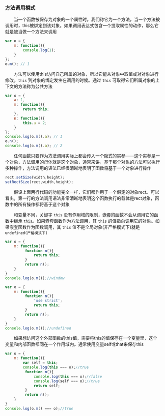 ### 方法调用模式

　　当一个函数被保存为对象的一个属性时，我们称它为一个方法。当一个方法被调用时，this被绑定到该对象。如果调用表达式包含一个提取属性的动作，那么它就是被当做一个方法来调用

```javascript
var o = {
    m: function(){
        console.log(1);
    }
};
o.m(); // 1
```

　　方法可以使用this访问自己所属的对象，所以它能从对象中取值或对对象进行修改。`this` 到对象的绑定发生在调用的时候。通过 `this` 可取得它们所属对象的上下文的方法称为公共方法

```javascript
var o = {
    a: 1,
    m: function(){
        return this;
    },
    n: function(){
        this.a = 2;
    }
};
console.log(o.m().a); // 1
o.n();
console.log(o.m().a); // 2
```

　　任何函数只要作为方法调用实际上都会传入一个隐式的实参——这个实参是一个对象，方法调用的母体就是这个对象，通常来讲，基于那个对象的方法可以执行多种操作，方法调用的语法已经很清晰地表明了函数将基于一个对象进行操作

```javascript
rect.setSize(width,height);
setRectSize(rect,width,height);
```

　　假设上面两行代码的功能完全一样，它们都作用于一个假定的对象rect。可以看出，第一行的方法调用语法非常清晰地表明这个函数执行的载体是rect对象，函数中的所有操作都将基于这个对象

　　和变量不同，关键字 `this` 没有作用域的限制，嵌套的函数不会从调用它的函数中继承 `this`。如果嵌套函数作为方法调用，其 `this` 的值指向调用它的对象。如果嵌套函数作为函数调用，其 `this` 值不是全局对象(非严格模式下)就是 `undefined(严格模式下)`

```javascript
var o = {
    m: function(){
         function n(){
             return this;
         }
         return n();
    }
}
console.log(o.m());//window
```

```javascript
var o = {
    m: function(){
         function n(){
             'use strict';
             return this;
         }
         return n();
    }
}
console.log(o.m());//undefined
```

　　如果想访问这个外部函数的this值，需要将this的值保存在一个变量里，这个变量和内部函数都同在一个作用域内。通常使用变量self或that来保存this

```javascript
var o = {
    m: function(){
        var self = this;
        console.log(this === o);//true
         function n(){
             console.log(this === o);//false
             console.log(self === o);//true
             return self;
         }
         return n();
    }
}
console.log(o.m() === o);//true
```

